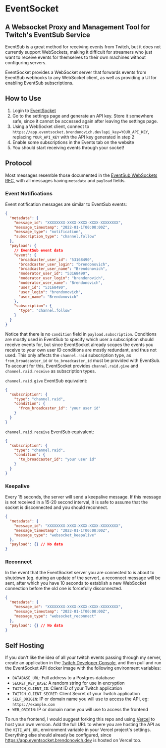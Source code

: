 # EventSocket

## A Websocket Proxy and Management Tool for Twitch's EventSub Service

EventSub is a great method for receiving events from Twitch, but it does not currently support WebSockets, making it difficult for streamers who just want to receive events for themselves to their own machines without configuring servers.

EventSocket provides a WebSocket server that forwards events from EventSub webhooks to any WebSocket client, as well as providing a UI for enabling EventSub subscriptions.

## How to Use

1. Login to [EventSocket](https://app.eventsocket.brendonovich.dev)
2. Go to the settings page and generate an API key. Store it somewhere safe, since it cannot be accessed again after leaving the settings page.
3. Using a WebSocket client, connect to `https://app.eventsocket.brendonovich.dev?api_key=YOUR_API_KEY`, replacing `YOUR_API_KEY` with the API key generated in step 2
4. Enable some subscriptions in the Events tab on the website
5. You should start receiving events through your socket!

## Protocol

Most messages resemble those documented in the [EventSub WebSockets RFC](https://discuss.dev.twitch.tv/t/rfc-0016-eventsub-websockets/32652), with all messages having `metadata` and `payload` fields.

### Event Notifications

Event notification messages are similar to EventSub events:

```json
{
  "metadata": {
    "message_id": "XXXXXXXX-XXXX-XXXX-XXXX-XXXXXXXX",
    "message_timestamp": "2022-01-1T00:00:00Z",
    "message_type": "notification",
    "subscription_type": "channel.follow"
  },
  "payload": {
    // EventSub event data
    "event": {
      "broadcaster_user_id": "53168490",
      "broadcaster_user_login": "brendonovich",
      "broadcaster_user_name": "Brendonovich",
      "moderator_user_id": "53168490",
      "moderator_user_login": "brendonovich",
      "moderator_user_name": "Brendonovich",
      "user_id": "53168490",
      "user_login": "brendonovich",
      "user_name": "Brendonovich"
    },
    "subscription": {
      "type": "channel.follow"
    }
  }
}
```

Notice that there is no `condition` field in `payload.subscription`. Conditions are mostly used in EventSub to specify which user a subscription should receive events for, but since EventSocket already scopes the events you receive to your own user ID conditions are mostly redundant, and thus not used. This only affects the `channel.raid` subscription type, as `from_broadcaster_id` or `to_broadcaster_id` must be provided with EventSub. To account for this, EventSocket provides `channel.raid.give` and `channel.raid.receive` as subscription types.

`channel.raid.give` EventSub equivalent:

```json
{
  "subscription": {
    "type": "channel.raid",
    "condition": {
      "from_broadcaster_id": "your user id"
    }
  }
}
```

`channel.raid.receive` EventSub equivalent:

```json
{
  "subscription": {
    "type": "channel.raid",
    "condition": {
      "to_broadcaster_id": "your user id"
    }
  }
}
```

### Keepalive

Every 15 seconds, the server will send a keepalive message. If this message is not received in a 15-20 second interval, it is safe to assume that the socket is disconnected and you should reconnect.

```json
{
  "metadata": {
    "message_id": "XXXXXXXX-XXXX-XXXX-XXXX-XXXXXXXX",
    "message_timestamp": "2022-01-1T00:00:00Z",
    "message_type": "websocket_keepalive"
  },
  "payload": {} // No data
}
```

### Reconnect

In the event that the EventSocket server you are connected to is about to shutdown (eg. during an update of the server), a reconnect message will be sent, after which you have 10 seconds to establish a new WebSocket connection before the old one is forcefully disconnected.

```json
{
  "metadata": {
    "message_id": "XXXXXXXX-XXXX-XXXX-XXXX-XXXXXXXX",
    "message_timestamp": "2022-01-1T00:00:00Z",
    "message_type": "websocket_reconnect"
  },
  "payload": {} // No data
}
```

## Self Hosting

If you don't like the idea of all your twitch events passing through my server, create an application in the [Twitch Developer Console](https://dev.twitch.tv/console), and then pull and run the EventSocket API docker image with the following environment variables:

- `DATABASE_URL`: Full address to a Postgres database
- `SECRET_KEY_BASE`: A random string for use in encryption
- `TWITCH_CLIENT_ID`: Client ID of your Twitch application
- `TWITCH_CLIENT_SECRET`: Client Secret of your Twitch application
- `SELF_ORIGIN`: IP or domain name you will use to access the API, eg: `https://example.com`
- `WEB_ORIGIN`: IP or domain name you will use to access the frontend

To run the frontend, I would suggest forking this repo and using [Vercel](https://vercel.com/) to host your own version. Add the full URL to where you are hosting the API as the `VITE_API_URL` environment variable in your Vercel project's settings. Everything else should already be configured, since https://app.eventsocket.brendonovich.dev is hosted on Vercel too.
